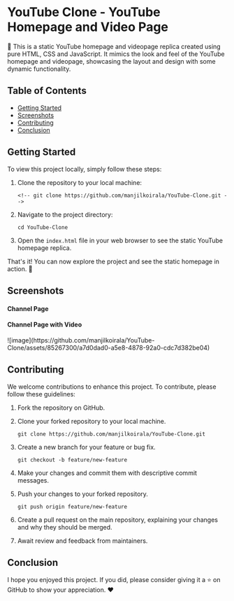 # YouTube Clone - YouTube Homepage and Video Page

🎥 This is a static YouTube homepage and videopage replica created using pure HTML, CSS and JavaScript. It mimics the look and feel of the YouTube homepage and videopage, showcasing the layout and design with some dynamic functionality.

## Table of Contents

- [Getting Started](#getting-started)
- [Screenshots](#screenshots)
- [Contributing](#contributing)
- [Conclusion](#conclusion)

## Getting Started

To view this project locally, simply follow these steps:

1. Clone the repository to your local machine:

   ```shell
   <!-- git clone https://github.com/manjilkoirala/YouTube-Clone.git -->
   ```

2. Navigate to the project directory:

   ```shell
   cd YouTube-Clone
   ```

3. Open the `index.html` file in your web browser to see the static YouTube homepage replica.

That's it! You can now explore the project and see the static homepage in action. 🚀

## Screenshots
<h4>Channel Page</h2>

<h4>Channel Page with Video</h2>
![image](https://github.com/manjilkoirala/YouTube-Clone/assets/85267300/a7d0dad0-a5e8-4878-92a0-cdc7d382be04)




## Contributing

We welcome contributions to enhance this project. To contribute, please follow these guidelines:

1. Fork the repository on GitHub.

2. Clone your forked repository to your local machine.

   ```shell
   git clone https://github.com/manjilkoirala/YouTube-Clone.git
   ```

3. Create a new branch for your feature or bug fix.

   ```shell
   git checkout -b feature/new-feature
   ```

4. Make your changes and commit them with descriptive commit messages.

5. Push your changes to your forked repository.

   ```shell
   git push origin feature/new-feature
   ```

6. Create a pull request on the main repository, explaining your changes and why they should be merged.

7. Await review and feedback from maintainers.

## Conclusion

I hope you enjoyed this project. If you did, please consider giving it a ⭐️ on GitHub to show your appreciation. ❤️
